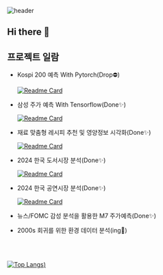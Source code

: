 ![header](https://capsule-render.vercel.app/api?type=wave&&color=0:1B3C53,35:456882,60:D2C1B6,100:F9F3EF&height=200&text=Change%20The%20World&fontColor=32363D&fontSize=60&desc=Pushing%20boundaries%20with%20data%20and%20insight&descAlign=67&descAlignY=73&)

## Hi there 👋


## 프로젝트 일람

- Kospi 200 예측 With Pytorch(Drop⛔)

    [![Readme Card](https://github-readme-stats.vercel.app/api/pin/?username=lom-sup&repo=kospi200_forecasting_lstm_fail)](https://github.com/lom-sup/kospi200_forecasting_lstm_fail)

  
- 삼성 주가 예측 With Tensorflow(Done✨)
  
  [![Readme Card](https://github-readme-stats.vercel.app/api/pin/?username=lom-sup&repo=samsung-stock-forcasting)](https://github.com/lom-sup/samsung-stock-forcasting)


- 재료 맞춤형 레시피 추천 및 영양정보 시각화(Done✨)

  [![Readme Card](https://github-readme-stats.vercel.app/api/pin/?username=lom-sup&repo=web_crawling_Team2)](https://github.com/lom-sup/web_crawling_Team2)

- 2024 한국 도서시장 분석(Done✨)
  
  [![Readme Card](https://github-readme-stats.vercel.app/api/pin/?username=lom-sup&repo=book_bestseller)](https://github.com/lom-sup/book_bestseller)

- 2024 한국 공연시장 분석(Done✨)

    [![Readme Card](https://github-readme-stats.vercel.app/api/pin/?username=lom-sup&repo=performance_airflow)](https://github.com/lom-sup/performance_airflow)

- 뉴스/FOMC 감성 분석을 활용한 M7 주가예측(Done✨)

- 2000s 회귀를 위한 환경 데이터 분석(ing🔹)


<br/>
<br/>

[![Top Langs](https://github-readme-stats.vercel.app/api/top-langs/?username=lom-sup&exclude_repo=test_403&layout=compact))](https://github.com/anuraghazra/github-readme-stats)

<!--
**lom-sup/lom-sup** is a ✨ _special_ ✨ repository because its `README.md` (this file) appears on your GitHub profile.

Here are some ideas to get you started:

- 🔭 I’m currently working on ...
- 🌱 I’m currently learning ...
- 👯 I’m looking to collaborate on ...
- 🤔 I’m looking for help with ...
- 💬 Ask me about ...
- 📫 How to reach me: ...
- 😄 Pronouns: ...
- ⚡ Fun fact: ...
hide=jupyter%20notebook
32363D
222222
393E46
EEEEE
677180
-->
